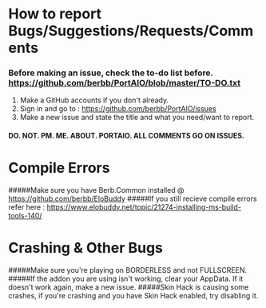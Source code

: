 # How to report Bugs/Suggestions/Requests/Comments
### Before making an issue, check the to-do list before. https://github.com/berbb/PortAIO/blob/master/TO-DO.txt
1. Make a GitHub accounts if you don't already.
2. Sign in and go to : https://github.com/berbb/PortAIO/issues
3. Make a new issue and state the title and what you need/want to report.

#### DO. NOT. PM. ME. ABOUT. PORTAIO. ALL COMMENTS GO ON ISSUES.

# Compile Errors
#####Make sure you have Berb.Common installed @ https://github.com/berbb/EloBuddy
#####If you still recieve compile errors refer here : https://www.elobuddy.net/topic/21274-installing-ms-build-tools-140/

# Crashing & Other Bugs
#####Make sure you're playing on BORDERLESS and not FULLSCREEN.
#####If the addon you are using isn't working, clear your AppData. If it doesn't work again, make a new issue.
#####Skin Hack is causing some crashes, if you're crashing and you have Skin Hack enabled, try disabling it.
